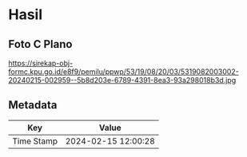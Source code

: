 # Hasil

## Foto C Plano

https://sirekap-obj-formc.kpu.go.id/e8f9/pemilu/ppwp/53/19/08/20/03/5319082003002-20240215-002959--5b8d203e-6789-4391-8ea3-93a298018b3d.jpg


## Metadata

| Key        | Value               |
| ---------- | ------------------- |
| Time Stamp | 2024-02-15 12:00:28 |



